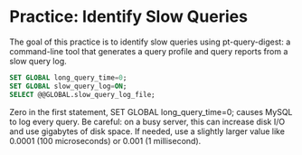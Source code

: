 # Practice: Identify Slow Queries

The goal of this practice is to identify slow queries using pt-query-digest: a command-line tool that generates a query profile and query reports from a slow query log.

```sql
SET GLOBAL long_query_time=0;
SET GLOBAL slow_query_log=ON;
SELECT @@GLOBAL.slow_query_log_file;
```

Zero in the first statement, SET GLOBAL long_query_time=0; causes MySQL to log every query. Be careful: on a busy server, this can increase disk I/O and use gigabytes of disk space. If needed, use a slightly larger value like 0.0001 (100 microseconds) or 0.001 (1 millisecond).
